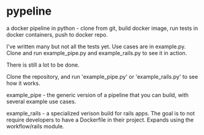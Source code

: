 # pypeline
a docker pipeline in python - clone from git, build docker image, run tests in docker containers, push to docker repo.

I've written many but not all the tests yet. Use cases are in example.py. Clone and run example_pipe.py and example_rails.py to see it in action.

There is still a lot to be done.

Clone the repository, and run 'example_pipe.py' or 'example_rails.py' to see how it works. 

example_pipe - the generic version of a pipeline that you can build, with several example use cases.

example_rails - a specialized verison build for rails apps. The goal is to not require developers to have a Dockerfile in their project. Expands using the workflow/rails module.

